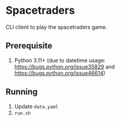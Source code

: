 # Spacetraders
CLI client to play the spacetraders game.

## Prerequisite
1. Python 3.11+ (due to datetime usage: https://bugs.python.org/issue35829 and https://bugs.python.org/issue46614)

## Running
1. Update `data.yaml`
2. `run.sh`
